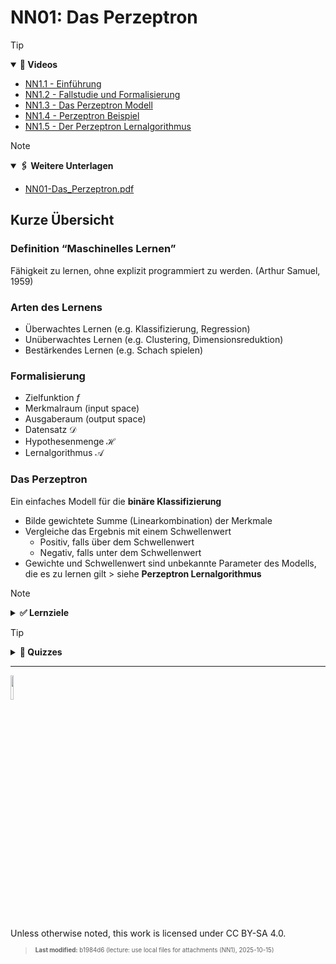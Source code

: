 # NN01: Das Perzeptron

> [!TIP]
>
> <details open>
>
> <summary><strong>🎦 Videos</strong></summary>
>
> - [NN1.1 - Einführung](https://youtu.be/IJdiwITTC9Y)
> - [NN1.2 - Fallstudie und
>   Formalisierung](https://youtu.be/oWcvFyLgqYc)
> - [NN1.3 - Das Perzeptron Modell](https://youtu.be/ZvWpI0Doocc)
> - [NN1.4 - Perzeptron Beispiel](https://youtu.be/8Rdw2NBCCJk)
> - [NN1.5 - Der Perzeptron
>   Lernalgorithmus](https://youtu.be/JD8Qsg8_kQI)
>
> </details>

> [!NOTE]
>
> <details open>
>
> <summary><strong>🖇 Weitere Unterlagen</strong></summary>
>
> - [NN01-Das_Perzeptron.pdf](files/NN01-Das_Perzeptron.pdf)
>
> </details>

## Kurze Übersicht

### Definition “Maschinelles Lernen”

Fähigkeit zu lernen, ohne explizit programmiert zu werden. (Arthur
Samuel, 1959)

### Arten des Lernens

- Überwachtes Lernen (e.g. Klassifizierung, Regression)
- Unüberwachtes Lernen (e.g. Clustering, Dimensionsreduktion)
- Bestärkendes Lernen (e.g. Schach spielen)

### Formalisierung

- Zielfunktion $`f`$
- Merkmalraum (input space)
- Ausgaberaum (output space)
- Datensatz $`\mathcal{D}`$
- Hypothesenmenge $`\mathcal{H}`$
- Lernalgorithmus $`\mathcal{A}`$

### Das Perzeptron

Ein einfaches Modell für die **binäre Klassifizierung**

- Bilde gewichtete Summe (Linearkombination) der Merkmale
- Vergleiche das Ergebnis mit einem Schwellenwert
  - Positiv, falls über dem Schwellenwert
  - Negativ, falls unter dem Schwellenwert
- Gewichte und Schwellenwert sind unbekannte Parameter des Modells, die
  es zu lernen gilt \> siehe **Perzeptron Lernalgorithmus**

> [!NOTE]
>
> <details>
>
> <summary><strong>✅ Lernziele</strong></summary>
>
> - k2: Ich kann verschiedene Arten des maschinellen Lernens erklären
> - k2: Ich kann die Formalisierung eines ML-Problems, insbesondere der
>   Klassifizierung erklären und dabei insbesondere die Begriffe
>   Datensatz, Merkmalraum, Hyphotesenfunktion und Zielfunktion an einem
>   Beispiel erläutern
> - k2: Ich kann das Perzeptron als linearen Klassifizierer verstehen
>   und erklären
> - k2: Ich kann den Begriff der Entscheidungsgrenze erklären
> - k3: Ich kann die Entscheidungsgrenze für ein konkretes Beispiel
>   berechnen
> - k3: Ich kann den Perzeptron Lernalgorithmus implementieren und
>   anwenden
>
> </details>

> [!TIP]
>
> <details>
>
> <summary><strong>🧩 Quizzes</strong></summary>
>
> - [Selbsttest Intro ML
>   (ILIAS)](https://www.hsbi.de/elearning/goto.php?target=tst_1106589&client_id=FH-Bielefeld)
>
> </details>

------------------------------------------------------------------------

<img src="https://licensebuttons.net/l/by-sa/4.0/88x31.png" width="10%">

Unless otherwise noted, this work is licensed under CC BY-SA 4.0.

<blockquote><p><sup><sub><strong>Last modified:</strong> b1984d6 (lecture: use local files for attachments (NN1), 2025-10-15)<br></sub></sup></p></blockquote>
